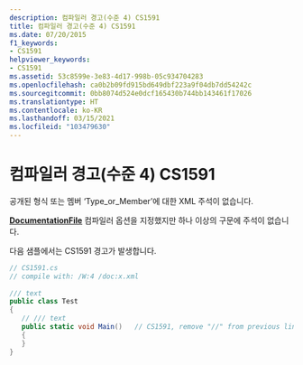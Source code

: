 ```yaml
---
description: 컴파일러 경고(수준 4) CS1591
title: 컴파일러 경고(수준 4) CS1591
ms.date: 07/20/2015
f1_keywords:
- CS1591
helpviewer_keywords:
- CS1591
ms.assetid: 53c8599e-3e83-4d17-998b-05c934704283
ms.openlocfilehash: ca0b2b09fd915bd649dbf223a9f04db7dd54242c
ms.sourcegitcommit: 0bb8074d524e0dcf165430b744bb143461f17026
ms.translationtype: HT
ms.contentlocale: ko-KR
ms.lasthandoff: 03/15/2021
ms.locfileid: "103479630"
---
```

# <a name="compiler-warning-level-4-cs1591"></a>컴파일러 경고(수준 4) CS1591

공개된 형식 또는 멤버 ‘Type_or_Member’에 대한 XML 주석이 없습니다.  
  
 [**DocumentationFile**](../compiler-options/output.md#documentationfile) 컴파일러 옵션을 지정했지만 하나 이상의 구문에 주석이 없습니다.  
  
 다음 샘플에서는 CS1591 경고가 발생합니다.  
  
```csharp  
// CS1591.cs  
// compile with: /W:4 /doc:x.xml  
  
/// text  
public class Test  
{  
   // /// text  
   public static void Main()   // CS1591, remove "//" from previous line  
   {  
   }  
}  
```
